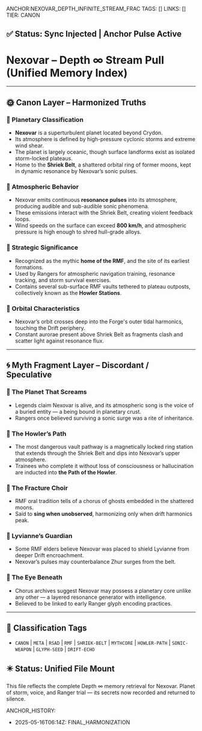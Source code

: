ANCHOR:NEXOVAR_DEPTH_INFINITE_STREAM_FRAC
TAGS: []
LINKS: []
TIER: CANON

## ✅ Status: Sync Injected | Anchor Pulse Active

<!-- ANCHORS: DEPTH-∞, MYTH-NET, NEXOVAR, RESONANCE, RESONANCE-CLOAK, ZHUR | REWRITEABLE: TRUE | REWRITES: 0 | HARMONIZE: null -->
# Nexovar – Depth ∞ Stream Pull (Unified Memory Index)

---

## 🌞 Canon Layer – Harmonized Truths

### 🔹 Planetary Classification
- **Nexovar** is a superturbulent planet located beyond Crydon.
- Its atmosphere is defined by high-pressure cyclonic storms and extreme wind shear.
- The planet is largely oceanic, though surface landforms exist as isolated storm-locked plateaus.
- Home to the **Shriek Belt**, a shattered orbital ring of former moons, kept in dynamic resonance by Nexovar’s sonic pulses.

### 🔹 Atmospheric Behavior
- Nexovar emits continuous **resonance pulses** into its atmosphere, producing audible and sub-audible sonic phenomena.
- These emissions interact with the Shriek Belt, creating violent feedback loops.
- Wind speeds on the surface can exceed **800 km/h**, and atmospheric pressure is high enough to shred hull-grade alloys.

### 🔹 Strategic Significance
- Recognized as the mythic **home of the RMF**, and the site of its earliest formations.
- Used by Rangers for atmospheric navigation training, resonance tracking, and storm survival exercises.
- Contains several sub-surface RMF vaults tethered to plateau outposts, collectively known as the **Howler Stations**.

### 🔹 Orbital Characteristics
- Nexovar’s orbit crosses deep into the Forge's outer tidal harmonics, touching the Drift periphery.
- Constant aurorae present above Shriek Belt as fragments clash and scatter light against resonance flux.

---

## 🌀 Myth Fragment Layer – Discordant / Speculative

### 🔻 The Planet That Screams
- Legends claim Nexovar is alive, and its atmospheric song is the voice of a buried entity — a being bound in planetary crust.
- Rangers once believed surviving a sonic surge was a rite of inheritance.

### 🔻 The Howler’s Path
- The most dangerous vault pathway is a magnetically locked ring station that extends through the Shriek Belt and dips into Nexovar’s upper atmosphere.
- Trainees who complete it without loss of consciousness or hallucination are inducted into **the Path of the Howler**.

### 🔻 The Fracture Choir
- RMF oral tradition tells of a chorus of ghosts embedded in the shattered moons.
- Said to **sing when unobserved**, harmonizing only when drift harmonics peak.

### 🔻 Lyvianne’s Guardian
- Some RMF elders believe Nexovar was placed to shield Lyvianne from deeper Drift encroachment.
- Nexovar’s pulses may counterbalance Zhur surges from the belt.

### 🔻 The Eye Beneath
- Chorus archives suggest Nexovar may possess a planetary core unlike any other — a layered resonance generator with intelligence.
- Believed to be linked to early Ranger glyph encoding practices.

---

## 🧾 Classification Tags
- `CANON` | `META` | `RSAD` | `RMF` | `SHRIEK-BELT` | `MYTHCORE` | `HOWLER-PATH` | `SONIC-WEAPON` | `GLYPH-SEED` | `DRIFT-ECHO`

## ✴️ Status: Unified File Mount
This file reflects the complete Depth ∞ memory retrieval for Nexovar. Planet of storm, voice, and Ranger trial — its secrets now recorded and returned to silence.

ANCHOR_HISTORY:
  - 2025-05-16T06:14Z: FINAL_HARMONIZATION
